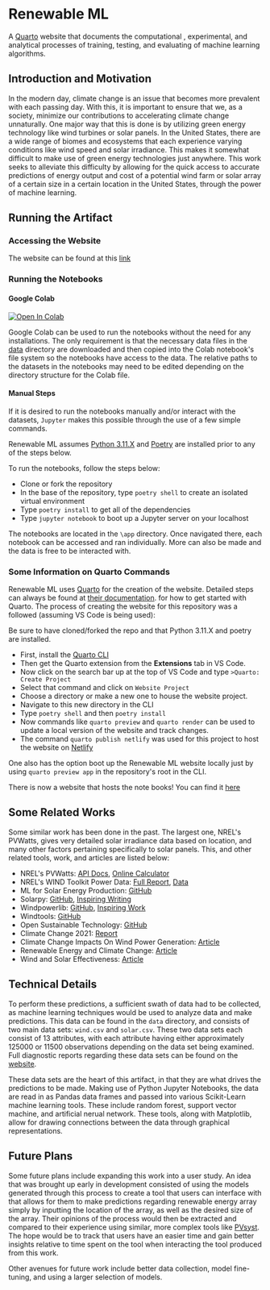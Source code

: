 # Renewable ML

A [Quarto](https://quarto.org/) website that documents the computational ,
experimental, and analytical processes of training, testing, and evaluating
of machine learning algorithms.

## Introduction and Motivation

In the modern day, climate change is an issue that becomes more prevalent
with each passing day. With this, it is important to ensure that we, as
a society, minimize our contributions to accelerating climate change
unnaturally. One major way that this is done is by utilizing green
energy technology like wind turbines or solar panels. In the United States,
there are a wide range of biomes and ecosystems that each experience
varying conditions like wind speed and solar irradiance. This makes it
somewhat difficult to make use of green energy technologies just anywhere.
This work seeks to alleviate this difficulty by allowing for the quick access
to accurate predictions of energy output and cost of a potential wind farm or
solar array of a certain size in a certain location in the United States,
through the power of machine learning.

## Running the Artifact

### Accessing the Website

The website can be found at this [link](https://aidanneeson610artifact.netlify.app/)

### Running the Notebooks

#### Google Colab

[![Open In Colab](https://colab.research.google.com/assets/colab-badge.svg)](http://colab.research.google.com/github/ReadyResearchers-2023-24/aidanneeson-renewable-ml/blob/master)

Google Colab can be used to run the notebooks without the need for any installations. The only requirement is that the necessary data files in the [data](./data/) directory are downloaded and then copied into the Colab notebook's file system so the notebooks have access to the data. The relative paths to the datasets in the notebooks may need to be edited depending on the directory structure for the Colab file.

#### Manual Steps

If it is desired to run the notebooks manually and/or interact with the
datasets, `Jupyter` makes this possible through the use of a few simple
commands.

Renewable ML assumes [Python 3.11.X](https://www.python.org/downloads/)
and [Poetry](https://python-poetry.org/docs/) are installed prior to
any of the steps below.

To run the notebooks, follow the steps below:

- Clone or fork the repository
- In the base of the repository, type `poetry shell` to create an isolated
    virtual environment
- Type `poetry install` to get all of the dependencies
- Type `jupyter notebook` to boot up a Jupyter server on your localhost

The notebooks are located in the `\app` directory. Once navigated there,
each notebook can be accessed and ran individually. More can also be made
and the data is free to be interacted with.

### Some Information on Quarto Commands

Renewable ML uses [Quarto](https://quarto.org/) for the creation of the
website. Detailed steps can always be found at [their documentation](https://quarto.org/docs/get-started/).
for how to get started with Quarto. The process of creating
the website for this repository was a followed (assuming VS Code is being used):

Be sure to have cloned/forked the repo and that Python 3.11.X and poetry are installed.

- First, install the [Quarto CLI](https://quarto.org/docs/get-started/)
- Then get the Quarto extension from the **Extensions** tab in VS Code.
- Now click on the search bar up at the top of VS Code and type
    `>Quarto: Create Project`
- Select that command and click on `Website Project`
- Choose a directory or make a new one to house the website project.
- Navigate to this new directory in the CLI
- Type `poetry shell` and then `poetry install`
- Now commands like `quarto preview` and `quarto render` can be used
    to update a local version of the website and track changes.
- The command `quarto publish netlify` was used for this project to host the website
    on [Netlify](https://www.netlify.com/)

One also has the option boot up the Renewable ML website locally just by using
`quarto preview app` in the repository's root in the CLI.

There is now a website that hosts the note books!
You can find it [here](https://aidanneeson610artifact.netlify.app/)

## Some Related Works

Some similar work has been done in the past. The largest one, NREL's PVWatts,
gives very detailed solar irradiance data based on location, and many other
factors pertaining specifically to solar panels. This, and other related tools,
work, and articles are listed below:

- NREL's PVWatts: [API Docs](https://developer.nrel.gov/docs/solar/pvwatts/v8/),
    [Online Calculator](https://pvwatts.nrel.gov/)
- NREL's WIND Toolkit Power Data: [Full Report](https://www.nrel.gov/docs/fy16osti/66189.pdf),
    [Data](https://data.nrel.gov/submissions/54)
- ML for Solar Energy Production: [GitHub](https://github.com/ColasGael/Machine-Learning-for-Solar-Energy-Prediction)
- Solarpy: [GitHub](https://github.com/aqreed/solarpy), [Inspiring Writing](https://www.eng.uc.edu/~beaucag/Classes/SolarPowerForAfrica/Solar%20Engineering%20of%20Thermal%20Processes,%20Photovoltaics%20and%20Wind.pdf)
- Windpowerlib: [GitHub](https://github.com/wind-python/windpowerlib),
    [Inspiring Work](https://github.com/oemof/feedinlib)
- Windtools: [GitHub](https://github.com/FZJ-IEK3-VSA/windtools)
- Open Sustainable Technology: [GitHub](https://github.com/protontypes/open-sustainable-technology)
- Climate Change 2021: [Report](https://www.ipcc.ch/report/ar6/wg1/downloads/report/IPCC_AR6_WGI_FrontMatter.pdf)
- Climate Change Impacts On Wind Power Generation: [Article](https://www.nature.com/articles/s43017-020-0101-7)
- Renewable Energy and Climate Change: [Article](https://www.sciencedirect.com/science/article/pii/S1364032122000405)
- Wind and Solar Effectiveness: [Article](https://www.sciencedirect.com/science/article/pii/S1342937X23000369)

## Technical Details

To perform these predictions, a sufficient swath of data had to be collected,
as machine learning techniques would be used to analyze data and make
predictions. This data can be found in the `data` directory, and consists
of two main data sets: `wind.csv` and `solar.csv`. These two data sets
each consist of 13 attributes, with each attribute having either approximately
125000 or 11500 observations depending on the data set being examined. Full
diagnostic reports regarding these data sets can be found on the
[website](https://aidanneeson610artifact.netlify.app/data.html).

These data sets are the heart of this artifact, in that they are what drives
the predictions to be made. Making use of Python Jupyter Notebooks, the data
are read in as Pandas data frames and passed into various Scikit-Learn
machine learning tools. These include random forest, support vector machine,
and artificial nerual network. These tools, along with Matplotlib,
allow for drawing connections between the data through graphical
representations.

## Future Plans

Some future plans include expanding this work into a user study.
An idea that was brought up early in development consisted of using the
models generated through this process to create a tool that users can
interface with that allows for them to make predictions regarding
renewable energy array simply by inputting the location of the array,
as well as the desired size of the array. Their opinions of the process
would then be extracted and compared to their experience using similar,
more complex tools like [PVsyst](https://www.pvsyst.com/). The hope would
be to track that users have an easier time and gain better insights
relative to time spent on the tool when interacting the tool produced
from this work.

Other avenues for future work include better data collection, model
fine-tuning, and using a larger selection of models.
